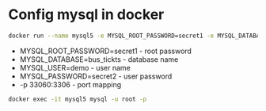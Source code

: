 # Config mysql in docker

```bash
docker run --name mysql5 -e MYSQL_ROOT_PASSWORD=secret1 -e MYSQL_DATABASE=bus_tickts -e MYSQL_USER=demo -e MYSQL_PASSWORD=secret2 -p 33060:3306 -d mysql/mysql-server:5.7
```

* MYSQL_ROOT_PASSWORD=secret1 - root password
* MYSQL_DATABASE=bus_tickts - database name
* MYSQL_USER=demo - user name
* MYSQL_PASSWORD=secret2 - user password
* -p 33060:3306 - port mapping

```bash
docker exec -it mysql5 mysql -u root -p
```

